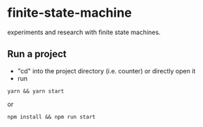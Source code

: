 # finite-state-machine
experiments and research with finite state machines. 

## Run a project
- "cd" into the project directory (i.e. counter) or directly open it
- run 
```shell
yarn && yarn start
```
or 
```shell
npm install && npm run start
```
